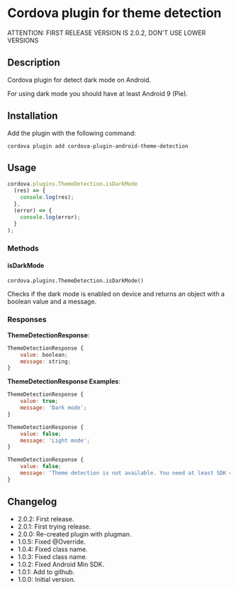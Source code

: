 # Cordova plugin for theme detection

ATTENTION:
FIRST RELEASE VERSION IS 2.0.2, DON'T USE LOWER VERSIONS

## Description

Cordova plugin for detect dark mode on Android.

For using dark mode you should have at least Android 9 (Pie).

## Installation

Add the plugin with the following command:

`cordova plugin add cordova-plugin-android-theme-detection`

## Usage

```js
cordova.plugins.ThemeDetection.isDarkMode
  (res) => {
    console.log(res);
  },
  (error) => {
    console.log(error);
  }
);
```

### Methods

#### isDarkMode

`cordova.plugins.ThemeDetection.isDarkMode()`

Checks if the dark mode is enabled on device and returns an object with a boolean value and a message.

### Responses

**ThemeDetectionResponse**:

```js
ThemeDetectionResponse {
    value: boolean;
    message: string;
}
```

**ThemeDetectionResponse Examples**:

```js
ThemeDetectionResponse {
    value: true;
    message: 'Dark mode';
}
```

```js
ThemeDetectionResponse {
    value: false;
    message: 'Light mode';
}
```

```js
ThemeDetectionResponse {
    value: false;
    message: 'Theme detection is not available. You need at least SDK = 28, but you have installed SDK = <YOUR_SYSTEM_SDK>';
}
```

## Changelog

- 2.0.2: First release.
- 2.0.1: First trying release.
- 2.0.0: Re-created plugin with plugman.
- 1.0.5: Fixed @Override.
- 1.0.4: Fixed class name.
- 1.0.3: Fixed class name.
- 1.0.2: Fixed Android Min SDK.
- 1.0.1: Add to github.
- 1.0.0: Initial version.
